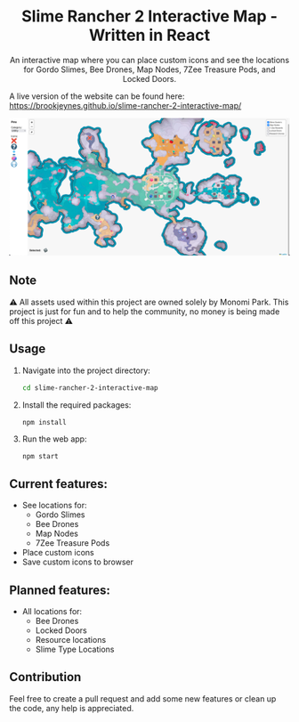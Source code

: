 <div align="center">
    <h1 align = "center">Slime Rancher 2 Interactive Map - Written in React</h1>
</div>
<p align="center">
  An interactive map where you can place custom icons and see the locations for Gordo Slimes, Bee Drones, Map Nodes, 7Zee Treasure Pods, and Locked Doors.

  A live version of the website can be found here: https://brookjeynes.github.io/slime-rancher-2-interactive-map/
</p>

![Map Example](./assets/readme/map-example.png)

## Note
⚠️ All assets used within this project are owned solely by Monomi Park. This project is just for fun and to help the community, no money is being made off this project ⚠️ 

## Usage
1. Navigate into the project directory:
    ```bash
    cd slime-rancher-2-interactive-map
    ```
2. Install the required packages:
    ```bash
    npm install
    ```
3. Run the web app:
    ```
    npm start
    ```
    
## Current features:
- See locations for:
  - Gordo Slimes
  - Bee Drones
  - Map Nodes
  - 7Zee Treasure Pods
- Place custom icons
- Save custom icons to browser

## Planned features:
- All locations for:
  - Bee Drones
  - Locked Doors 
  - Resource locations
  - Slime Type Locations

## Contribution
Feel free to create a pull request and add some new features or clean up the code, any help is appreciated.
